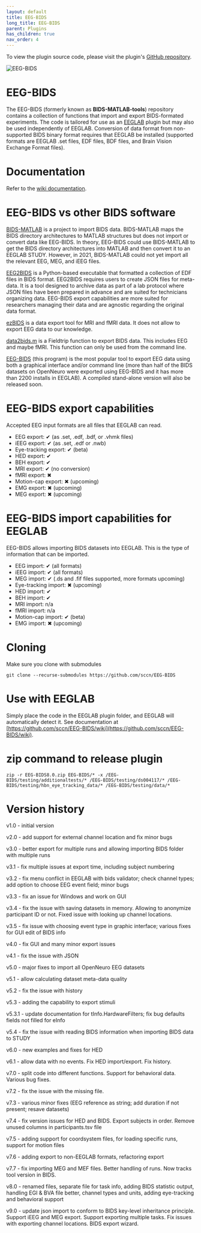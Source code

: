 ```yaml
---
layout: default
title: EEG-BIDS
long_title: EEG-BIDS
parent: Plugins
has_children: true
nav_order: 4
---
```

To view the plugin source code, please visit the plugin's [GitHub repository](https://github.com/sccn/EEG-BIDS).

![EEG-BIDS](https://github.com/sccn/EEG-BIDS/assets/1872705/47675a55-6573-47d7-abec-48e364d5ad8a)

# EEG-BIDS

The EEG-BIDS (formerly known as **BIDS-MATLAB-tools**) repository contains a collection of functions that import and export BIDS-formated experiments. The code is tailored for use as an [EEGLAB](http://eeglab.org) plugin but may also be used independently of EEGLAB. Conversion of data format from non-supported BIDS binary format requires that EEGLAB be installed (supported formats are EEGLAB .set files, EDF files, BDF files, and Brain Vision Exchange Format files).

# Documentation

Refer to the [wiki documentation](https://github.com/sccn/EEG-BIDS/wiki). 

# EEG-BIDS vs other BIDS software

[BIDS-MATLAB](https://bids-matlab.readthedocs.io/en/latest/) is a project to import BIDS data. BIDS-MATLAB maps the BIDS directory architectures to MATLAB structures but does not import or convert data like EEG-BIDS. In theory, EEG-BIDS could use BIDS-MATLAB to get the BIDS directory architectures into MATLAB and then convert it to an EEGLAB STUDY. However, in 2021, BIDS-MATLAB could not yet import all the relevant EEG, MEG, and iEEG files. 

[EEG2BIDS](https://github.com/aces/EEG2BIDS) is a Python-based executable that formatted a collection of EDF files in BIDS format. EEG2BIDS requires users to create JSON files for meta-data. It is a tool designed to archive data as part of a lab protocol where JSON files have been prepared in advance and are suited for technicians organizing data. EEG-BIDS export capabilities are more suited for researchers managing their data and are agnostic regarding the original data format.

[ezBIDS](https://brainlife.io/ezbids/) is a data export tool for MRI and fMRI data. It does not allow to export EEG data to our knowledge.

[data2bids.m](https://www.fieldtriptoolbox.org/example/bids/) is a Fieldtrip function to export BIDS data. This includes EEG and maybe fMRI. This function can only be used from the command line.

[EEG-BIDS](https://github.com/sccn/EEG-BIDS) (this program) is the most popular tool to export EEG data using both a graphical interface and/or command line (more than half of the BIDS datasets on OpenNeuro were exported using EEG-BIDS and it has more than 2200 installs in EEGLAB). A compiled stand-alone version will also be released soon.

# EEG-BIDS export capabilities

Accepted EEG input formats are all files that EEGLAB can read. 

* EEG export: ✔ (as .set, .edf, .bdf, or .vhmk files)
* iEEG export: ✔ (as .set, .edf or .nwb)
* Eye-tracking export: ✔ (beta)
* HED export: ✔
* BEH export: ✔
* MRI export: ✔ (no conversion)
* fMRI export: ✖
* Motion-cap export: ✖ (upcoming)
* EMG export: ✖ (upcoming)
* MEG export: ✖ (upcoming)

# EEG-BIDS import capabilities for EEGLAB

EEG-BIDS allows importing BIDS datasets into EEGLAB. This is the type of information that can be imported.

* EEG import: ✔ (all formats)
* iEEG import: ✔ (all formats)
* MEG import: ✔ (.ds and .fif files supported, more formats upcoming)
* Eye-tracking import: ✖ (upcoming)
* HED import: ✔
* BEH import: ✔
* MRI import: n/a
* fMRI import: n/a
* Motion-cap import: ✔ (beta)
* EMG import: ✖ (upcoming)

# Cloning

Make sure you clone with submodules

```
git clone --recurse-submodules https://github.com/sccn/EEG-BIDS
```

# Use with EEGLAB

Simply place the code in the EEGLAB plugin folder, and EEGLAB will automatically detect it. See documentation at [https://github.com/sccn/EEG-BIDS/wiki](https://github.com/sccn/EEG-BIDS/wiki).

# zip command to release plugin

```
zip -r EEG-BIDS8.0.zip EEG-BIDS/* -x /EEG-BIDS/testing/additionaltests/* /EEG-BIDS/testing/ds004117/* /EEG-BIDS/testing/hbn_eye_tracking_data/* /EEG-BIDS/testing/data/*
```

# Version history

v1.0 - initial version

v2.0 - add support for external channel location and fix minor bugs

v3.0 - better export for multiple runs and allowing importing BIDS folder with multiple runs

v3.1 - fix multiple issues at export time, including subject numbering

v3.2 - fix menu conflict in EEGLAB with bids validator; check channel types; add option to choose EEG event field; minor bugs

v3.3 - fix an issue for Windows and work on GUI

v3.4 - fix the issue with saving datasets in memory. Allowing to anonymize participant ID or not. Fixed issue with looking up channel locations.

v3.5 - fix issue with choosing event type in graphic interface; various fixes for GUI edit of BIDS info

v4.0 - fix GUI and many minor export issues

v4.1 - fix the issue with JSON

v5.0 - major fixes to import all OpenNeuro EEG datasets

v5.1 - allow calculating dataset meta-data quality

v5.2 - fix the issue with history

v5.3 - adding the capability to export stimuli

v5.3.1 - update documentation for tInfo.HardwareFilters; fix bug defaults fields not filled for eInfo

v5.4 - fix the issue with reading BIDS information when importing BIDS data to STUDY

v6.0 - new examples and fixes for HED

v6.1 - allow data with no events. Fix HED import/export. Fix history.

v7.0 - split code into different functions. Support for behavioral data. Various bug fixes.

v7.2 - fix the issue with the missing file.

v7.3 - various minor fixes (EEG reference as string; add duration if not present; resave datasets)

v7.4 - fix version issues for HED and BIDS. Export subjects in order. Remove unused columns in participants.tsv file

v7.5 - adding support for coordsystem files, for loading specific runs, support for motion files

v7.6 - adding export to non-EEGLAB formats, refactoring export

v7.7 - fix importing MEG and MEF files. Better handling of runs. Now tracks tool version in BIDS.

v8.0 - renamed files, separate file for task info, adding BIDS statistic output, handling EGI & BVA file better, channel types and units, adding eye-tracking and behavioral support

v9.0 - update json import to conform to BIDS key-level inheritance principle. Support iEEG and MEG export. Support exporting multiple tasks. Fix issues with exporting channel locations. BIDS export wizard.
